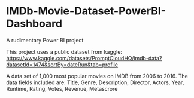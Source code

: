 # IMDb-Movie-Dataset-PowerBI-Dashboard
A rudimentary Power BI project

This project uses a public dataset from kaggle: https://www.kaggle.com/datasets/PromptCloudHQ/imdb-data?datasetId=1474&sortBy=dateRun&tab=profile

A data set of 1,000 most popular movies on IMDB from 2006 to 2016. The data fields included are:
Title, Genre, Description, Director, Actors, Year, Runtime, Rating, Votes, Revenue, Metascrore

